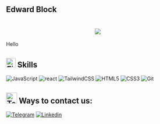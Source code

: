 ## Edward Block

<h1 align="center">
    <img src="https://readme-typing-svg.herokuapp.com/?font=Arial&color=ff0000&size=35&center=true&vCenter=true&width=500&height=70&duration=5000&lines=Hi!+I'm+Edward+Block;Nice+to+meet+you" />
</h1>

<p>Hello</p>



## <img src="https://user-images.githubusercontent.com/74038190/216122041-518ac897-8d92-4c6b-9b3f-ca01dcaf38ee.png" alt="Fire" width="26" /> Skills
<p>
  <img
    alt="JavaScript"
    src="https://img.shields.io/badge/javascript-%23323330.svg?style=for-the-badge&logo=javascript&logoColor=%23F7DF1E"
  />
  <img
    alt="react"
    src="https://img.shields.io/badge/react-%2320232a.svg?style=for-the-badge&logo=react&logoColor=%2361DAFB"
  />
  <img
    alt="TailwindCSS"
    src="https://img.shields.io/badge/tailwindcss-%2338B2AC.svg?style=for-the-badge&logo=tailwind-css&logoColor=white"
  />
  <img
    alt="HTML5"
    src="https://img.shields.io/badge/html5-%23E34F26.svg?style=for-the-badge&logo=html5&logoColor=white"
  />
  <img
    alt="CSS3"
    src="https://img.shields.io/badge/css3-%231572B6.svg?style=for-the-badge&logo=css3&logoColor=white"
  />
  <img
    alt="Git"
    src="https://img.shields.io/badge/git-0c0c0c.svg?style=for-the-badge&logo=git&logoColor=white"
  />
</p>

## <img src="https://raw.githubusercontent.com/Tarikul-Islam-Anik/Animated-Fluent-Emojis/master/Emojis/People/Technologist.png" alt="Technologist" width="30" height="30" /> Ways to contact us:

[![Telegram](https://img.shields.io/badge/Telegram-2CA5E0?style=for-the-badge&logo=telegram&logoColor=white)](https://t.me/Edwardfoxofficial)
[![Linkedin](https://img.shields.io/badge/Linkedin-800080?style=for-the-badge&logo=linkedin&logoColor=white)](https://)



